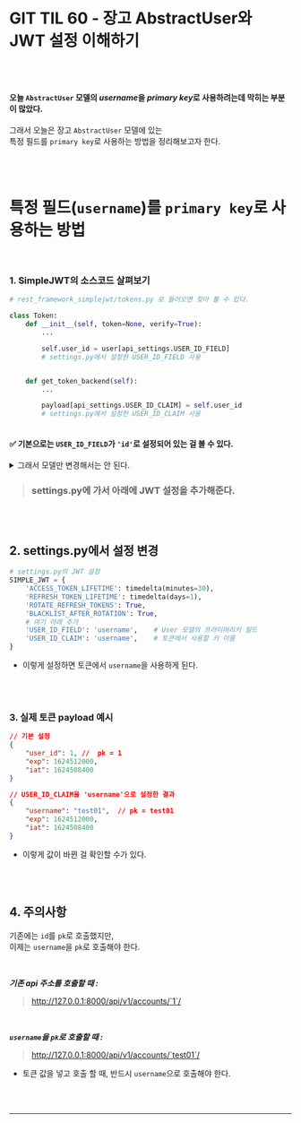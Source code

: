 # GIT TIL 60 - 장고 AbstractUser와 JWT 설정 이해하기

<br><br>

#### 오늘 `AbstractUser` 모델의 ***username***을 ***primary key***로 사용하려는데 막히는 부분이 많았다. <br>
그래서 오늘은 장고 `AbstractUser` 모델에 있는 <br>
특정 필드를 `primary key`로 사용하는 방법을 정리해보고자 한다.

<br><br>

# 특정 필드(`username`)를 `primary key`로 사용하는 방법

<br>

### 1. SimpleJWT의 소스코드 살펴보기
```python
# rest_framework_simplejwt/tokens.py 로 들어오면 찾아 볼 수 있다.

class Token:
    def __init__(self, token=None, verify=True):
        ...

        self.user_id = user[api_settings.USER_ID_FIELD] 
        # settings.py에서 설정한 USER_ID_FIELD 사용


    def get_token_backend(self):
        ...

        payload[api_settings.USER_ID_CLAIM] = self.user_id 
        # settings.py에서 설정한 USER_ID_CLAIM 사용
        
```
#### ✅ 기본으로는 `USER_ID_FIELD`가 `'id'`로 설정되어 있는 걸 볼 수 있다. 

<details>

<summary>그래서 모델만 변경해서는 안 된다.</summary>

```python
# 모델에서 username을 primary key로 설정하면 아래와 같이 오류가 발생한다.

class User(AbstractUser):

    password = models.CharField(max_length=30) #    ┌> 같은 이름 중복 방지
    username = models.CharField(max_length=30, unique=True, primary_key=True)
    #                                                           └> 프라이머리키 설정
```
 
![Image](https://github.com/user-attachments/assets/3bb43710-0432-4ff2-a8c5-c518f939bc55)

- JWT 토큰은 기본적으로 User 모델의 'id' 필드를 사용하려고 하는데, <br>
primary_key를 username으로 설정해서 `id 필드가 없어진 것`이 문제다.

<br>


</details>

> ### settings.py에 가서 아래에 JWT 설정을 추가해준다.

<br><br>


## 2. settings.py에서 설정 변경
```python
# settings.py의 JWT 설정
SIMPLE_JWT = {
    'ACCESS_TOKEN_LIFETIME': timedelta(minutes=30),
    'REFRESH_TOKEN_LIFETIME': timedelta(days=1),
    'ROTATE_REFRESH_TOKENS': True,
    'BLACKLIST_AFTER_ROTATION': True,
    # 여기 아래 추가
    'USER_ID_FIELD': 'username',    # User 모델의 프라이머리키 필드
    'USER_ID_CLAIM': 'username',    # 토큰에서 사용할 키 이름
}
```
- 이렇게 설정하면 토큰에서 `username`을 사용하게 된다.

<br><br>


### 3. 실제 토큰 payload 예시
```json
// 기본 설정
{
    "user_id": 1, //  pk = 1
    "exp": 1624512000,
    "iat": 1624508400
}

// USER_ID_CLAIM을 'username'으로 설정한 결과
{
    "username": "test01",  // pk = test01
    "exp": 1624512000,
    "iat": 1624508400
}
```
-  이렇게 값이 바뀐 걸 확인할 수가 있다.

<br><br>

## 4. 주의사항

기존에는 `id`를 `pk`로 호출했지만, <br>
이제는 `username`을 `pk`로 호출해야 한다.

<br>

***기존 api 주소를 호출할 때 :*** 
>http://127.0.0.1:8000/api/v1/accounts/`1`/

<br>

***`username`을 `pk`로 호출할 때 :*** 
>http://127.0.0.1:8000/api/v1/accounts/`test01`/

  - 토큰 값을 넣고 호출 할 때, 반드시 `username`으로 호출해야 한다.

<br><br>

---

<br><br>
